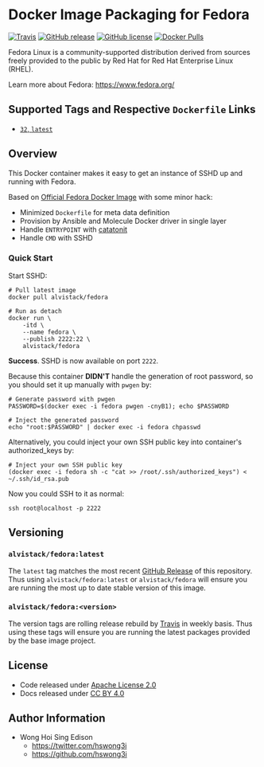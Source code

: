 # Docker Image Packaging for Fedora

[![Travis](https://img.shields.io/travis/com/alvistack/docker-fedora.svg)](https://travis-ci.com/alvistack/docker-fedora)
[![GitHub release](https://img.shields.io/github/release/alvistack/docker-fedora.svg)](https://github.com/alvistack/docker-fedora/releases)
[![GitHub license](https://img.shields.io/github/license/alvistack/docker-fedora.svg)](https://github.com/alvistack/docker-fedora/blob/master/LICENSE)
[![Docker Pulls](https://img.shields.io/docker/pulls/alvistack/fedora.svg)](https://hub.docker.com/r/alvistack/fedora/)

Fedora Linux is a community-supported distribution derived from sources freely provided to the public by Red Hat for Red Hat Enterprise Linux (RHEL).

Learn more about Fedora: <https://www.fedora.org/>

## Supported Tags and Respective `Dockerfile` Links

  - [`32`, `latest`](https://github.com/alvistack/docker-fedora/blob/master/molecule/32/Dockerfile.j2)

## Overview

This Docker container makes it easy to get an instance of SSHD up and running with Fedora.

Based on [Official Fedora Docker Image](https://hub.docker.com/_/fedora/) with some minor hack:

  - Minimized `Dockerfile` for meta data definition
  - Provision by Ansible and Molecule Docker driver in single layer
  - Handle `ENTRYPOINT` with [catatonit](https://github.com/openSUSE/catatonit)
  - Handle `CMD` with SSHD

### Quick Start

Start SSHD:

    # Pull latest image
    docker pull alvistack/fedora
    
    # Run as detach
    docker run \
        -itd \
        --name fedora \
        --publish 2222:22 \
        alvistack/fedora

**Success**. SSHD is now available on port `2222`.

Because this container **DIDN'T** handle the generation of root password, so you should set it up manually with `pwgen` by:

    # Generate password with pwgen
    PASSWORD=$(docker exec -i fedora pwgen -cnyB1); echo $PASSWORD
    
    # Inject the generated password
    echo "root:$PASSWORD" | docker exec -i fedora chpasswd

Alternatively, you could inject your own SSH public key into container's authorized\_keys by:

    # Inject your own SSH public key
    (docker exec -i fedora sh -c "cat >> /root/.ssh/authorized_keys") < ~/.ssh/id_rsa.pub

Now you could SSH to it as normal:

    ssh root@localhost -p 2222

## Versioning

### `alvistack/fedora:latest`

The `latest` tag matches the most recent [GitHub Release](https://github.com/alvistack/docker-fedora/releases) of this repository. Thus using `alvistack/fedora:latest` or `alvistack/fedora` will ensure you are running the most up to date stable version of this image.

### `alvistack/fedora:<version>`

The version tags are rolling release rebuild by [Travis](https://travis-ci.com/alvistack/docker-fedora) in weekly basis. Thus using these tags will ensure you are running the latest packages provided by the base image project.

## License

  - Code released under [Apache License 2.0](LICENSE)
  - Docs released under [CC BY 4.0](http://creativecommons.org/licenses/by/4.0/)

## Author Information

  - Wong Hoi Sing Edison
      - <https://twitter.com/hswong3i>
      - <https://github.com/hswong3i>
